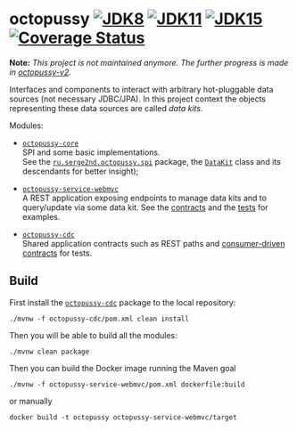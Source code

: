# octopussy [![JDK8](https://github.com/serge2nd/octopussy/workflows/JDK8/badge.svg)](https://github.com/serge2nd/octopussy/actions?query=workflow%3A%22JDK8%22) [![JDK11](https://github.com/serge2nd/octopussy/workflows/JDK11/badge.svg)](https://github.com/serge2nd/octopussy/actions?query=workflow%3A%22JDK11%22) [![JDK15](https://github.com/serge2nd/octopussy/workflows/JDK15/badge.svg)](https://github.com/serge2nd/octopussy/actions?query=workflow%3A%22JDK15%22) [![Coverage Status](https://coveralls.io/repos/github/serge2nd/octopussy/badge.svg?branch=develop)](https://coveralls.io/github/serge2nd/octopussy?branch=develop)
**Note:** *This project is not maintained anymore. The further progress is made in [octopussy-v2][10].*

Interfaces and components to interact with arbitrary hot-pluggable data sources (not necessary JDBC/JPA).
In this project context the objects representing these data sources are called *data kits*.

Modules:
- [`octopussy-core`][20]  
  SPI and some basic implementations.  
  See the [`ru.serge2nd.octopussy.spi`][50] package,
  the [`DataKit`][60] class and its descendants for better insight);
  

- [`octopussy-service-webmvc`][30]  
  A REST application exposing endpoints to manage data kits and to query/update via some data kit.
  See the [contracts][70] and the [tests][80] for examples.
  

- [`octopussy-cdc`][40]  
  Shared application contracts such as REST paths and [consumer-driven contracts][90] for tests.
  
## Build
First install the [`octopussy-cdc`][40] package to the local repository:
```
./mvnw -f octopussy-cdc/pom.xml clean install
```

Then you will be able to build all the modules:
```
./mvnw clean package
```

Then you can build the Docker image running the Maven goal
```
./mvnw -f octopussy-service-webmvc/pom.xml dockerfile:build
```
or manually
```
docker build -t octopussy octopussy-service-webmvc/target
```

[10]: https://github.com/serge2nd/octopussy-v2
[20]: ./octopussy-core
[30]: ./octopussy-service-webmvc
[40]: ./octopussy-cdc
[50]: ./octopussy-core/src/main/java/ru/serge2nd/octopussy/spi
[60]: ./octopussy-core/src/main/java/ru/serge2nd/octopussy/spi/DataKit.java
[70]: ./octopussy-cdc/src/test/resources/contracts
[80]: ./octopussy-service-webmvc/src/test/java/ru/serge2nd/octopussy
[90]: https://spring.io/projects/spring-cloud-contract
